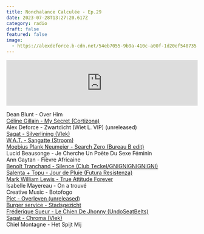 ```yaml
---
title: Nonchalance Calculée - Ep.29
date: 2023-07-28T13:27:20.617Z
category: radio
draft: false
featured: false
image:
  - https://alexdeforce.b-cdn.net/54eb7055-9b9a-410c-a00f-1d20ef540735.jpg
---
```

<iframe width="100%" height="120" src="https://www.mixcloud.com/widget/iframe/?hide_cover=1&light=1&feed=%2FKioskRadio%2Fnonchalance-calcul%C3%A9e-w-alex-deforce-kiosk-radio-24072023%2F" frameborder="0" ></iframe>

Dean Blunt - Over Him\
[Céline Gillain - My Secret (Cortizona)](https://celinegillain.bandcamp.com/album/mind-is-mud)\
Alex Deforce - Zwartdicht (Wiet L. VIP) (unreleased)\
[Sagat - Silverlining (Vlek)](https://sagat.bandcamp.com/album/silver-lining)\
[W.A.T. - Sangatte (Stroom)](https://stroomtv.bandcamp.com/album/world-according-to)\
[Moebius Plank Neumeier - Search Zero (Bureau B edit)](https://bureaub.bandcamp.com/album/silberland-vol-2-the-driving-side-of-kosmische-musik-1974-1984)\
Lucid Beausonge - Je Cherche Un Poète Du Sexe Féminin\
Ann Gaytan - Fièvre Africaine\
[Benoît Tranchand - Silence (Club Teckel/GNIGNIGNIGNIGNI)](https://clubteckel.bandcamp.com/album/les-mauves)\
[Salenta + Topu - Jour de Pluie (Futura Resistenza)](https://futuraresistenza.bandcamp.com/album/moon-set-moon-rise)\
[Mark William Lewis - True Attitude Forever](https://markwilliamlewis.bandcamp.com/album/living)\
Isabelle Mayereau - On a trouvé\
Creative Music - Botofogo\
[Piet - Overleven (unreleased)](https://open.spotify.com/track/4cyREvQ42SrAEEQJfozYx7)\
[Burger service - Stadsgezicht](https://burgerservice.bandcamp.com/track/stadsgezicht)\
[Fréderique Sueur - Le Chien De Jhonny (UndoSeatBelts)](https://undoseatbelts.bandcamp.com/album/le-temps-mutile-les-talons)\
[Sagat - Chroma (Vlek)](https://sagat.bandcamp.com/album/silver-lining)\
[](https://sagat.bandcamp.com/album/silver-lining)Chiel Montagne - Het Spijt Mij